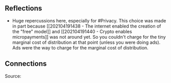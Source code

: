 ## Reflections
- Huge repercussions here, especially for #Privacy. This choice was made in part because [[202104191438 - The internet enabled the creation of the "free" model]] and [[202104191440 - Crypto enables micropayments]] was not around yet. So you couldn't charge for the tiny marginal cost of distribution at that point (unless you were doing ads). Ads were the way to charge for the marginal cost of distribution. 
## Connections

Source: 